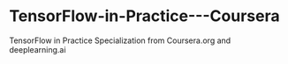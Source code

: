# TensorFlow-in-Practice---Coursera
TensorFlow in Practice Specialization from Coursera.org and deeplearning.ai
